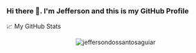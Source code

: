 ### Hi there 👋. I'm Jefferson and this is my GitHub Profile

📈 My GitHub Stats

<p align="center"> <img src="https://github-readme-stats.vercel.app/api?username=jeffersondossantosaguiar&show_icons=true&theme=gotham" alt="jeffersondossantosaguiar" />

<!--
**jeffersondossantosaguiar/jeffersondossantosaguiar** is a ✨ _special_ ✨ repository because its `README.md` (this file) appears on your GitHub profile.

Here are some ideas to get you started:

- 🔭 I’m currently working on ...
- 🌱 I’m currently learning ...
- 👯 I’m looking to collaborate on ...
- 🤔 I’m looking for help with ...
- 💬 Ask me about ...
- 📫 How to reach me: ...
- 😄 Pronouns: ...
- ⚡ Fun fact: ...
-->
